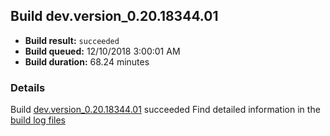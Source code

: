 ## Build dev.version_0.20.18344.01
- **Build result:** `succeeded`
- **Build queued:** 12/10/2018 3:00:01 AM
- **Build duration:** 68.24 minutes
### Details
Build [dev.version_0.20.18344.01](https://winappstudio.visualstudio.com/web/build.aspx?pcguid=a4ef43be-68ce-4195-a619-079b4d9834c2&builduri=vstfs%3a%2f%2f%2fBuild%2fBuild%2f26707) succeeded
Find detailed information in the [build log files](https://uwpctdiags.blob.core.windows.net/buildlogs/dev.version_0.20.18344.01_logs.zip)
